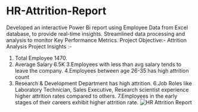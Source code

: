 # HR-Attrition-Report

Developed an interactive Power Bi report using Employee Data from Excel database, to provide real-time insights.
Streamlined data processing and analysis to monitor Key Performance Metrics.
Project Objective:- Attrition Analysis
Project Insights :-
1. Total Employee 1470.
2. Average Salary 6.5K
3.Employees with less than avg salary tends to leave the company.
4.Employees between age 26-35 has high attrition count
5. Research & Development Department has high attrition.
6.Job Roles like Laboratory Technician, Sales Executive, Research scientist experience higher attrition rates compared to others.
7.Employees in the early stages of their careers exhibit higher attrition rate.
![HR Attrition Report](https://github.com/susmitagupta10/HR-Attrition-Report/assets/166834605/9705f765-149b-4709-a099-8f721f2d6727)
